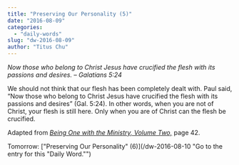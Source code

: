 ```yaml
---
title: "Preserving Our Personality (5)"
date: "2016-08-09"
categories: 
  - "daily-words"
slug: "dw-2016-08-09"
author: "Titus Chu"
---
```


_Now those who belong to Christ Jesus have crucified the flesh with its passions and desires._ _– Galatians 5:24_

We should not think that our flesh has been completely dealt with. Paul said, “Now those who belong to Christ Jesus have crucified the flesh with its passions and desires” (Gal. 5:24). In other words, when you are not of Christ, your flesh is still here. Only when you are of Christ can the flesh be crucified.

Adapted from _[Being One with the Ministry, Volume Two,](/book-one-with-the-ministry-vol-2/ "Go to the listing for this book.")_ page 42.

Tomorrow: ["Preserving Our Personality" (6)](/dw-2016-08-10 "Go to the entry for this "Daily Word."")
